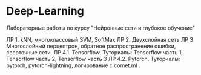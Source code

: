 # Deep-Learning
Лабораторные работы по курсу "Нейронные сети и глубокое обучение"


ЛР 1. kNN, многоклассовый SVM, SoftMax
ЛР 2. Двухслойная сеть
ЛР 3 Многослойный перцептрон, обратное распространение ошибки, сверточные сети.
ЛР 4.1. Tensorflow. Туториалы: Tensorflow часть 1, Tensorflow часть 2, Tensorflow часть 3
ЛР 4.2. Pytorch. Туториалы: pytorch, pytorch-lightning, логирование с comet.ml .
